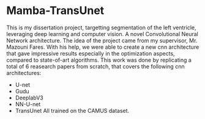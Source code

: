 # Mamba-TransUnet
This is my dissertation project, targetting segmentation of the left ventricle, leveraging deep learning and computer vision. A novel Convolutional Neural Network architecture.
The idea of the project came from my supervisor, Mr. Mazouni Fares. With his help, we were able to create a new cnn architecture that gave impressive results especially in the optimization aspects, compared to state-of-art algorithms.
This work was done by replicating a total of 6 reasearch papers from scratch, that covers the following cnn architectures:
- U-net
- Gudu
- DeeplabV3
- NN-U-net
- TransUnet
All trained on the CAMUS dataset.
